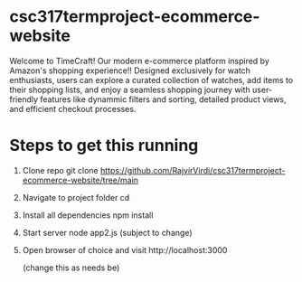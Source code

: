 ﻿# csc317termproject-ecommerce-website

Welcome to TimeCraft! Our modern e-commerce platform inspired by Amazon's shopping experience!! Designed exclusively for watch enthusiasts, users can explore a curated collection of watches, add items to their shopping lists, and enjoy a seamless shopping journey with user-friendly features like dynammic filters and sorting, detailed product views,  and efficient checkout processes.

# Steps to get this running

1. Clone repo
    git clone https://github.com/RajvirVirdi/csc317termproject-ecommerce-website/tree/main

2. Navigate to project folder
    cd <what folder you put this in>

3. Install all dependencies
    npm install

4. Start server
    node app2.js (subject to change)

5. Open browser of choice and visit
    http://localhost:3000            

    (change this as needs be)